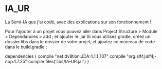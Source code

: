 # IA_UR
La Semi-IA que j'ai codé, avec des explications sur son fonctionnement !

Pour l'ajouter à un projet vous pouvez aller dans Project Structure > Module > Dependancies > add ; et ajouter le .jar
Si vous utilisez gradle, créez un dossier libs dans le dossier de votre projet, et ajoutez ce morceau de code dans le build.gradle :

dependencies {
    compile "net.dv8tion:JDA:4.1.1_107"
    compile "org.slf4j:slf4j-nop:1.7.25"
    compile files('libs/IA-UR.jar')
}
